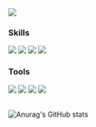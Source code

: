 <img src="https://capsule-render.vercel.app/api?type=waving&color=auto&height=300&section=header&text=Sinyoung%20Park&fontSize=90" />
  
### Skills 
<div class="skills">
<img src="https://img.shields.io/badge/Javascript-F7DF1E?style=for-the-badge&logo=JavaScript&logoColor=white">
<img src="https://img.shields.io/badge/React.js-61DAFB?style=for-the-badge&logo=React&logoColor=white">
<img src="https://img.shields.io/badge/Node.js-339933?style=for-the-badge&logo=Node.js&logoColor=white">
<img src="https://img.shields.io/badge/Mysql-4479A1?style=for-the-badge&logo=Mysql&logoColor=white">
</div>

### Tools 
<div class="skills">
<img src="https://img.shields.io/badge/Git-F05032?style=for-the-badge&logo=Git&logoColor=white">
<img src="https://img.shields.io/badge/GitHub-181717?style=for-the-badge&logo=GitHub&logoColor=white">
<img src="https://img.shields.io/badge/Figma-F24E1E?style=for-the-badge&logo=Figma&logoColor=white">
<img src="https://img.shields.io/badge/AWS-232F3E?style=for-the-badge&logo=Amazon AWS&logoColor=white">
</div>

<br/>

![Anurag's GitHub stats](https://github-readme-stats.vercel.app/api?username=sinyoungpark&show_icons=true&theme=radical)
  
